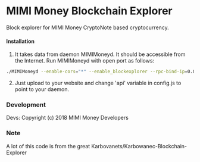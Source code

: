 # MIMI Money Blockchain Explorer
Block explorer for MIMI Money CryptoNote based cryptocurrency.

#### Installation

1) It takes data from daemon MIMIMoneyd. It should be accessible from the Internet. Run MIMIMoneyd with open port as follows:
```bash
./MIMIMoneyd --enable-cors="*" --enable_blockexplorer --rpc-bind-ip=0.0.0.0 --rpc-bind-port=39700
```
2) Just upload to your website and change 'api' variable in config.js to point to your daemon.


### Development
Devs:
Copyright (c) 2018 MIMI Money Developers

### Note

A lot of this code is from the great Karbovanets/Karbowanec-Blockchain-Explorer
